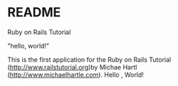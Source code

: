 # README

Ruby on Rails Tutorial

"hello, world!"

This is the first application for the Ruby on Rails Tutorial (http://www.railstutorial.org)by Michae Hartl (http://www.michaelhartle.com).  Hello , World!